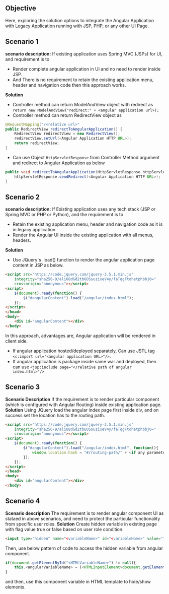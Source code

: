 ## Objective
Here, exploring the solution options to integrate the Angular Application with Legacy Application running with JSP, PHP, or any other UI Page.

## Scenario 1 
**scenario description:** 
If existing application uses Spring MVC (JSPs) for UI, and requirement is to 
* Render complete angular application in UI and no need to render inside JSP.
* And There is no requirement to retain the existing application menu, header and navigation code then this approach works.    

**Solution**
* Controller method can return ModelAndView object with redirect as `return new ModelAndView("redirect:" + <angular application url>);`
* Controller method can return RedirectView object as 
```java
@RequestMapping("/<relative url>"
public RedirectView redirectToAngularApplication() {
	RedirectView redirectView = new RedirectView();
	redirectView.setUrl(<Angular Application HTTP URL>);
	return redirectView;
} 
```
* Can use Object `HttpServletResponse` from Controller Method argument and redirect to Angular Application as below
```java
public void redirectToAngularApplication(HttpServletResponse httpServletResponse) throws IOException {
    httpServletResponse.sendRedirect(<Angular Application HTTP URL>);
}
```

## Scenario 2
**scenario description:** 
If Existing application uses any tech stack (JSP or Spring MVC or PHP or Python), and the requirement is to 
* Retain the existing application menu, header and navigation code as it is in legacy application
* Render the Angular UI inside the existing application with all menus, headers.     

**Solution**
* Use JQuery's .load() function to render the angular application page content in JSP as below.
```html
<script src="https://code.jquery.com/jquery-3.5.1.min.js"
	integrity="sha256-9/aliU8dGd2tb6OSsuzixeV4y/faTqgFtohetphbbj0="
	crossorigin="anonymous"></script>
<script>
	$(document).ready(function() {
		$("#angularContent").load("/angular/index.html");
	});
</script>
</head>
<body>
	<div id="angularContent"></div>
</body>
```
In this approach, advantages are, Angular application will be rendered in client side.
* If angular application hosted/deployed separately, Can use JSTL tag `<c:import url="<angular application URL>"/>`.
* If angular application is package inside same war and deployed, then can use `<jsp:include page="</relative path of angular index.html>"/>`

## Scenario 3 
**Scenario Description** 
If the requirement is to render particular component (which is configured with Angular Routing) inside existing application page.  
**Solution** 
Using JQuery load the angular index page first inside div, and on success set the location has to the routing path.
```html
<script src="https://code.jquery.com/jquery-3.5.1.min.js"
	integrity="sha256-9/aliU8dGd2tb6OSsuzixeV4y/faTqgFtohetphbbj0="
	crossorigin="anonymous"></script>
<script>
	$(document).ready(function() {
		$("#angularContent").load("/angular/index.html", function(){
			window.location.hash = "#/routing-path/" + <if any parameter need to be passed>;
		});
	});
</script>
</head>
<body>
	<div id="angularContent"></div>
</body>

```

## Scenario 4
**Scenario description**
The requirement is to render angular component UI as stataed in above scenarios, and need to protect the particular functionality from specific user roles. 
**Solution**
Create hidden variable in existing page with flag value true or false based on user role condition. 
```html
<input type="hidden" name="<variableName>" id="<variableName>" value="true"/>
```
Then, use below pattern of code to access the hidden variable from angular component. 
```javascript
if(document.getElementById("<HTMLVariableName>") != null){
    this.<angularVariableName> = (<HTMLInputElement>document.getElementById("<HTMLVariableName>")).value;
}
```
and then, use this component variable in HTML template to hide/show elements.
